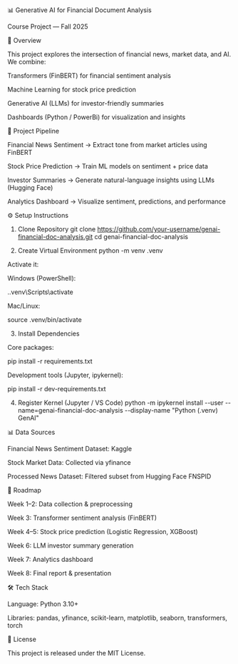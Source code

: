 📊 Generative AI for Financial Document Analysis

Course Project — Fall 2025

📌 Overview

This project explores the intersection of financial news, market data, and AI.
We combine:

Transformers (FinBERT) for financial sentiment analysis

Machine Learning for stock price prediction

Generative AI (LLMs) for investor-friendly summaries

Dashboards (Python / PowerBi) for visualization and insights

🔄 Project Pipeline

Financial News Sentiment → Extract tone from market articles using FinBERT

Stock Price Prediction → Train ML models on sentiment + price data

Investor Summaries → Generate natural-language insights using LLMs (Hugging Face)

Analytics Dashboard → Visualize sentiment, predictions, and performance


⚙️ Setup Instructions
1. Clone Repository
git clone https://github.com/your-username/genai-financial-doc-analysis.git
cd genai-financial-doc-analysis

2. Create Virtual Environment
python -m venv .venv


Activate it:

Windows (PowerShell):

.\.venv\Scripts\activate


Mac/Linux:

source .venv/bin/activate

3. Install Dependencies

Core packages:

pip install -r requirements.txt


Development tools (Jupyter, ipykernel):

pip install -r dev-requirements.txt

4. Register Kernel (Jupyter / VS Code)
python -m ipykernel install --user --name=genai-financial-doc-analysis --display-name "Python (.venv) GenAI"

📊 Data Sources

Financial News Sentiment Dataset: Kaggle

Stock Market Data: Collected via yfinance

Processed News Dataset: Filtered subset from Hugging Face FNSPID

🚀 Roadmap

Week 1–2: Data collection & preprocessing

Week 3: Transformer sentiment analysis (FinBERT)

Week 4–5: Stock price prediction (Logistic Regression, XGBoost)

Week 6: LLM investor summary generation

Week 7: Analytics dashboard

Week 8: Final report & presentation

🛠️ Tech Stack

Language: Python 3.10+

Libraries: pandas, yfinance, scikit-learn, matplotlib, seaborn, transformers, torch

📜 License

This project is released under the MIT License.
